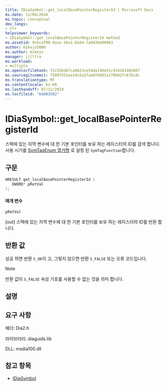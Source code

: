 ```yaml
---
title: IDiaSymbol::get_localBasePointerRegisterId | Microsoft Docs
ms.date: 11/04/2016
ms.topic: conceptual
dev_langs:
- C++
helpviewer_keywords:
- IDiaSymbol::get_localBasePointerRegisterId method
ms.assetid: 9cbcaf00-9ace-45e1-b164-7a9439e08083
author: mikejo5000
ms.author: mikejo
manager: jillfra
ms.workload:
- multiple
ms.openlocfilehash: f2c556d67ca8823ce54da19de51c934181465807
ms.sourcegitcommit: 75807551ea14c5a37aa07dd93a170b02fc67bc8c
ms.translationtype: MT
ms.contentlocale: ko-KR
ms.lasthandoff: 07/12/2019
ms.locfileid: "64803582"
---
```

# <a name="idiasymbolgetlocalbasepointerregisterid"></a>IDiaSymbol::get_localBasePointerRegisterId
스택에 있는 지역 변수에 대 한 기본 포인터를 보유 하는 레지스터의 ID를 검색 합니다. 사용 시기를 [SymTagEnum 열거형](../../debugger/debug-interface-access/symtagenum.md) 로 설정 된 `SymTagFunction`합니다.

## <a name="syntax"></a>구문

```C++
HRESULT get_localBasePointerRegisterId ( 
   DWORD* pRetVal
);
```

#### <a name="parameters"></a>매개 변수
 `pRetVal`

[out] 스택에 있는 지역 변수에 대 한 기본 포인터를 보유 하는 레지스터의 ID를 반환 합니다.

## <a name="return-value"></a>반환 값
 성공 하면 반환 `S_OK`이 고, 그렇지 않으면 반환 `S_FALSE` 또는 오류 코드입니다.

> [!NOTE]
> 반환 값이 `S_FALSE` 속성 기호를 사용할 수 없는 것을 의미 합니다.

## <a name="remarks"></a>설명

## <a name="requirements"></a>요구 사항
 헤더: Dia2.h

 라이브러리: diaguids.lib

 DLL: msdia100.dll

## <a name="see-also"></a>참고 항목
- [IDiaSymbol](../../debugger/debug-interface-access/idiasymbol.md)